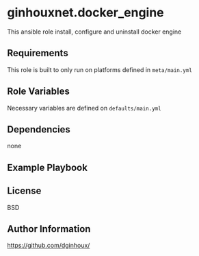 ginhouxnet.docker_engine
=========

This ansible role install, configure and uninstall docker engine


Requirements
------------

This role is built to only run on platforms defined in `meta/main.yml`


Role Variables
--------------

Necessary variables are defined on `defaults/main.yml`


Dependencies
------------

none


Example Playbook
----------------



License
-------

BSD


Author Information
------------------

https://github.com/dginhoux/
